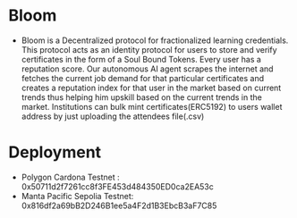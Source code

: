 # Bloom
- Bloom is a Decentralized  protocol for fractionalized learning credentials. This protocol acts as an identity protocol for users to store and verify certificates in the form of a Soul Bound Tokens. Every user has a reputation score. Our autonomous AI agent scrapes the internet and fetches the current job demand for that particular certificates and creates a reputation index for that user in the market based on current trends thus helping him upskill based on the current trends in the market. Institutions can bulk mint certificates(ERC5192) to users wallet address by just uploading the attendees file(.csv)

# Deployment
- Polygon Cardona Testnet : 0x50711d2f7261cc8f3FE453d484350ED0ca2EA53c
- Manta Pacific Sepolia Testnet: 0x816df2a69bB2D246B1ee5a4F2d1B3EbcB3aF7C85
